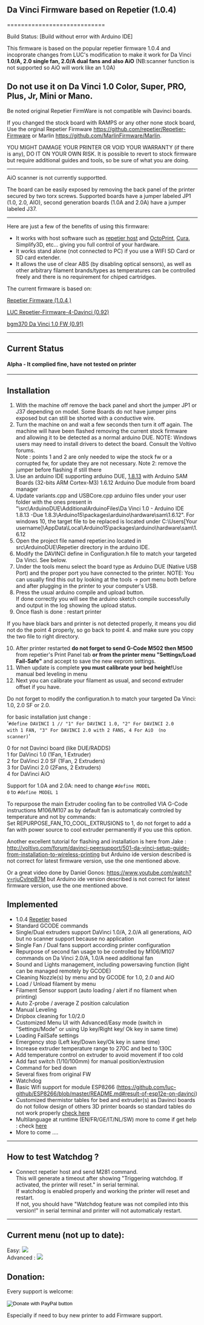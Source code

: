 ## Da Vinci Firmware based on Repetier (1.0.4)
============================


Build Status: [Build without error with Arduino IDE]    
    
      

This firmware is based on the popular repetier firmware 1.0.4 and incoprorate changes from LUC's modification to make it work for Da Vinci <B>1.0/A, 2.0 single fan, 2.0/A dual fans and also AiO</B> (NB:scanner function is not supported so AiO will work like an 1.0A)   

## Do not use it on Da Vinci 1.0 Color, Super, PRO, Plus, Jr, Mini or Mano.    

Be noted original Repetier FirmWare is not compatible wih Davinci boards.   
 
If you changed the stock board with RAMPS or any other none stock board, Use the orginal Repetier Firmware https://github.com/repetier/Repetier-Firmware or Marlin https://github.com/MarlinFirmware/Marlin.

YOU MIGHT DAMAGE YOUR PRINTER OR VOID YOUR WARRANTY (if there is any), DO IT ON YOUR OWN RISK. 
It is possible to revert to stock firmware but require additional guides and tools, so be sure of what you are doing.

***
AiO scanner is not currently supportted.

The board can be easily exposed by removing the back panel of the printer secured by two torx screws.  Supported boards have a jumper labeled JP1 (1.0, 2.0, AIO), second generation boards (1.0A and 2.0A) have a jumper labeled J37. 
***

Here are just a few of the benefits of using this firmware:

* It works with host software such as [repetier host](http://repetier.com) and [OctoPrint](http://octoprint.org/), [Cura](https://ultimaker.com/software/ultimaker-cura), Simplify3D, etc... giving you full control of your hardware.
* It works stand alone (not connected to PC) if you use a WIFI SD Card or SD card extender. 
* It allows the use of clear ABS (by disabling optical sensors), as well as other arbitrary filament brands/types as temperatures can be controlled freely and there is no requirement for chiped cartridges. 

The current firmware is based on:
 
[Repetier Firmware (1.0.4 )](https://github.com/repetier/Repetier-Firmware)
 
[LUC Repetier-Firmware-4-Davinci (0.92)](https://github.com/luc-github/Repetier-Firmware-4-Davinci)    

[bgm370 Da Vinci 1.0 FW (0.91)](https://github.com/bgm370/Repetier-Firmware)

***
## Current Status
#### Alpha - It complied fine, have not tested on printer

***
## Installation
1. With the machine off remove the back panel and short the jumper JP1 or J37 depending on model.  Some Boards do not have jumper pins exposed but can still be shorted with a conductive wire.
2. Turn the machine on and wait a few seconds then turn it off again.  The machine will have been flashed removing the current stock firmware and allowing it to be detected as a normal arduino DUE. NOTE: Windows users may need to install drivers to detect the board.  Consult the Voltivo forums.   
Note : points 1 and 2 are only needed to wipe the stock fw or a corrupted fw, for update they are not necessary.
Note 2: remove the jumper before flashing if still there
3. Use an arduino IDE supporting arduino DUE, [1.8.13](https://www.arduino.cc/en/Main/Software) with Arduino SAM Boards (32-bits ARM Cortex-M3) 1.6.12 Arduino Due module from board manager 
4. Update variants.cpp and USBCore.cpp arduino files under your user folder with the ones present in "\src\ArduinoDUE\AdditionalArduinoFiles\Da Vinci 1.0 - Arduino IDE 1.8.13 -Due 1.8.3\Arduino15\packages\arduino\hardware\sam\1.6.12". For windows 10, the target file to be replaced is located under C:\Users\[Your username]\AppData\Local\Arduino15\packages\arduino\hardware\sam\1.6.12 
5. Open the project file named repetier.ino located in src\ArduinoDUE\Repetier directory in the arduino IDE. 
6. Modify the DAVINCI define in Configuration.h file to match your targeted Da Vinci.  See below.
7. Under the tools menu select the board type as Arduino DUE (Native USB Port) and the proper port you have connected to the printer.  NOTE: You can usually find this out by looking at the tools -> port menu both before and after plugging in the printer to your computer's USB.
8. Press the usual arduino compile and upload button.    
If done correctly you will see the arduino sketch compile successfully and output in the log showing the upload status.
9. Once flash is done : restart printer         

If you have black bars and printer is not detected properly, it means you did not do the point 4 properly, so go back to point 4. and make sure you copy the two file to right directory.    

10. After printer restarted <B>do not forget to send G-Code M502 then M500 </B>from repetier's Print Panel tab <B>or from the printer menu "Settings/Load Fail-Safe"</B> and accept to save the new eeprom settings.    
11. When update is complete <B>you must calibrate your bed height!</B>Use manual bed leveling in menu   
12. Next you can calibrate your filament as usual, and second extruder offset if you have.   

Do not forget to modify the configuration.h to match your targeted Da Vinci: 1.0, 2.0 SF or 2.0.   


for basic installation just change :   
'<code>#define DAVINCI 1 // "1" For DAVINCI 1.0, "2" For DAVINCI 2.0 with 1 FAN, "3" For DAVINCI 2.0 with 2 FANS, 4 For AiO （no scanner)</code>'

    
  0 for not Davinci board (like DUE/RADDS)    
  1 for DaVinci 1.0 (1Fan, 1 Extruder)   
  2 for DaVinci 2.0 SF (1Fan, 2 Extruders)   
  3 for DaVinci 2.0  (2Fans, 2 Extruders)    
  4 for DaVinci AiO 

Support for 1.0A and 2.0A:  need to change <CODE>#define MODEL 0</CODE>  to  <CODE>#define MODEL 1</CODE>

To repurpose the main Extruder cooling fan to be controlled VIA G-Code instructions M106/M107 as by default fan is automaticaly controled by temperature and not by commands:   
Set REPURPOSE_FAN_TO_COOL_EXTRUSIONS to 1, do not forget to add a fan with power source to cool extruder permanently if you use this option.     

Another excellent tutorial for flashing and installation is here from Jake : http://voltivo.com/forum/davinci-peersupport/501-da-vinci-setup-guide-from-installation-to-wireless-printing but Arduino ide version described is not correct for latest firmware version, use the one mentioned above.   

Or a great video done by Daniel Gonos: https://www.youtube.com/watch?v=rjuCvlnpB7M but Arduino ide version described is not correct for latest firmware version, use the one mentioned above.   


## Implemented
* 1.0.4 [Repetier](https://github.com/repetier/Repetier-Firmware) based   
* Standard GCODE commands   
* Single/Dual extruders support DaVinci 1.0/A, 2.0/A all generations, AiO but no scanner support because no application
* Single Fan / Dual fans support according printer configuration
* Repurpose of second fan usage to be controlled by M106/M107 commands on Da Vinci 2.0/A, 1.0/A need additional fan
* Sound and Lights management, including powersaving function (light can be managed remotely by GCODE)
* Cleaning Nozzle(s) by menu and by GCODE for 1.0, 2.0 and AiO
* Load / Unload filament by menu
* Filament Sensor support (auto loading / alert if no filament when printing)
* Auto Z-probe / average Z position calculation
* Manual Leveling
* Dripbox cleaning for 1.0/2.0
* Customized Menu UI with Advanced/Easy mode (switch in "Settings/Mode" or using Up key/Right key/ Ok key in same time)
* Loading FailSafe settings
* Emergency stop (Left key/Down key/Ok key  in same time)
* Increase extruder temperature range to 270C and bed to 130C
* Add temperature control on extruder to avoid movement if too cold
* Add fast switch (1/10/100mm) for manual position/extrusion
* Command for bed down
* Several fixes from original FW   
* Watchdog   
* Basic Wifi support for module ESP8266 (https://github.com/luc-github/ESP8266/blob/master/README.md#result-of-esp12e-on-davinci) 
* Customized thermistor tables for bed and extruder(s) as Davinci boards do not follow design of others 3D printer boards so standard tables do not work properly [check here](http://voltivo.com/forum/davinci-firmware/438-repetier-91-e3d-v6-extruder#3631)  
* Multilanguage at runtime (EN/FR/GE/IT/NL/SW) more to come if get help : check [here](https://github.com/luc-github/Repetier-Firmware-0.92/issues/123)   
* More to come ....

***
## How to test Watchdog ?
* Connect repetier host and send M281 command.    
This will generate a timeout  after showing "Triggering watchdog. If activated, the printer will reset." in serial terminal.    
If watchdog is enabled properly and working the printer will reset and restart.    
If not, you should have "Watchdog feature was not compiled into this version!" in serial terminal and printer will not automaticaly restart.   


***
## Current menu (not up to date):
Easy: <img src='https://cloud.githubusercontent.com/assets/8822552/4748170/bfa0b7e8-5a69-11e4-80b7-02b9c99fe122.png'>   
Advanced :  <img src='https://cloud.githubusercontent.com/assets/8822552/4748932/bebab9e2-5a7c-11e4-8fea-cdbe3d70820c.png'>   

## Donation:
Every support is welcome: 

<form action="https://www.paypal.com/cgi-bin/webscr" method="post" target="_top">
<input type="hidden" name="cmd" value="_donations" />
<input type="hidden" name="business" value="NCXU8VCD8KCBL" />
<input type="hidden" name="currency_code" value="USD" />
<input type="image" src="https://www.paypalobjects.com/en_US/i/btn/btn_donateCC_LG.gif" border="0" name="submit" title="PayPal - The safer, easier way to pay online!" alt="Donate with PayPal button" />
<img alt="" border="0" src="https://www.paypal.com/en_US/i/scr/pixel.gif" width="1" height="1" />
</form>
   
Especially if need to buy new printer to add Firmware support.
